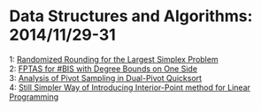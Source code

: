 # Data Structures and Algorithms: 2014/11/29-31  
1: [Randomized Rounding for the Largest Simplex Problem](https://doi.org/10.48550/arXiv.1412.0036)  
2: [FPTAS for #BIS with Degree Bounds on One Side](https://doi.org/10.48550/arXiv.1412.0073)  
3: [Analysis of Pivot Sampling in Dual-Pivot Quicksort](https://doi.org/10.48550/arXiv.1412.0193)  
4: [Still Simpler Way of Introducing Interior-Point method for Linear  Programming](https://doi.org/10.48550/arXiv.1412.0652)  